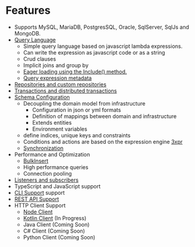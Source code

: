 # Features

- Supports MySQL, MariaDB, PostgresSQL, Oracle, SqlServer, SqlJs and MongoDB.
- [Query Language](https://github.com/lambda-orm/lambdaorm/wiki/Query-Language)
	- Simple query language based on javascript lambda expressions.
	- Can write the expression as javascript code or as a string
	- Crud clauses
	- Implicit joins and group by
	- [Eager loading using the Include() method.](https://github.com/lambda-orm/lambdaorm/wiki/Include)
	- [Query expression metadata](https://github.com/lambda-orm/lambdaorm/wiki/Metadata)
- [Repositories and custom repositories](https://github.com/lambda-orm/lambdaorm/wiki/Repository)
- [Transactions and distributed transactions](https://github.com/lambda-orm/lambdaorm/wiki/Transaction)
- [Schema Configuration](https://github.com/lambda-orm/lambdaorm/wiki/Schema)
  - Decoupling the domain model from infrastructure
	- Configuration in json or yml formats
	- Definition of mappings between domain and infrastructure
	- Extends entities
	- Environment variables
  - define indices, unique keys and constraints
  - Conditions and actions are based on the expression engine [3xpr](https://www.npmjs.com/package/3xpr)
  - [Synchronization](https://github.com/lambda-orm/lambdaorm/wiki/SchemaSynchronization)
- Performance and Optimization
  - [BulkInsert](https://github.com/lambda-orm/lambdaorm/wiki/BulkInsert)
  - High performance queries
  - Connection pooling
- [Listeners and subscribers](https://github.com/lambda-orm/lambdaorm/wiki/SchemaExample-Listener)
- TypeScript and JavaScript support
- [CLI Support](https://github.com/lambda-orm/lambdaorm-cli) support
- [REST API Support](https://github.com/lambda-orm/lambdaorm-svc)
- HTTP Client Support
  - [Node Client](https://www.npmjs.com/package/lambdaorm-client-node)
  - [Kotlin Client](https://github.com/lambda-orm/lambdaorm-client-kotlin) (In Progress)
  - Java Client (Coming Soon)
  - C# Client (Coming Soon)
  - Python Client (Coming Soon)
